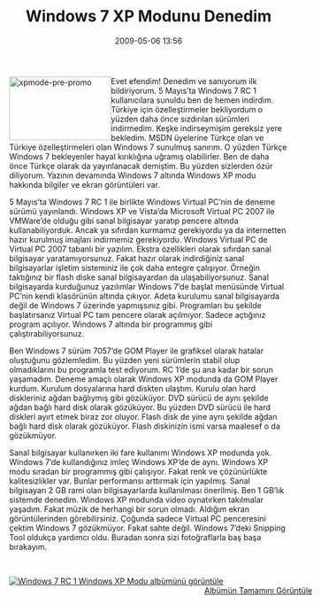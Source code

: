 ﻿---
layout: post
title: Windows 7 XP Modunu Denedim
date: 2009-05-06 13:56
comments: true
categories: []
---
<img style="border-bottom: 0px; border-left: 0px; display: inline; margin-left: 0px; border-top: 0px; margin-right: 0px; border-right: 0px" title="xpmode-pre-promo" src="http://onurbaykal.com.tr/wp-content/uploads/2009/05/xpmodeprepromo.jpg" border="0" alt="xpmode-pre-promo" width="184" height="115" align="left" /> Evet efendim! Denedim ve sanıyorum ilk bildiriyorum. 5 Mayıs’ta Windows 7 RC 1 kullanıcılara sunuldu ben de hemen indirdim. Türkiye için özelleştirmeler bekliyordum o yüzden daha önce sızdırılan sürümleri indirmedim. Keşke indirseymişim gereksiz yere bekledim. MSDN üyelerine Türkçe olan ve Türkiye özelleştirmeleri olan Windows 7 sunulmuş sanırım. O yüzden Türkçe Windows 7 bekleyenler hayal kırıklığına uğramış olabilirler. Ben de daha önce Türkçe olarak da yayınlanacak demiştim. Bu yüzden sizlerden özür diliyorum. Yazının devamında Windows 7 altında Windows XP modu hakkında bilgiler ve ekran görüntüleri var.

<!--more-->

5 Mayıs’ta Windows 7 RC 1 ile birlikte Windows Virtual PC’nin de deneme sürümü yayınlandı. Windows XP ve Vista’da Microsoft Virtual PC 2007 ile VMWare’de olduğu gibi sanal bilgisayar yaratıp pencere altında kullanabiliyorduk. Ancak ya sıfırdan kurmamız gerekiyordu ya da internetten hazır kurulmuş imajları indirmemiz gerekiyordu. Windows Virtual PC de Virtual PC 2007 tabanlı bir yazılım. Ekstra özellikleri olarak sıfırdan sanal bilgisayar yaratamıyorsunuz. Fakat hazır olarak indirdiğiniz sanal bilgisayarlar işletim sisteminiz ile çok daha entegre çalışıyor. Örneğin taktığınız bir flash diske sanal bilgisayardan da ulaşabiliyorsunuz. Sanal bilgisayarda kurduğunuz yazılımlar Windows 7’de başlat menüsünde Virtual PC’nin kendi klasörünün altında çıkıyor. Adeta kurulumu sanal bilgisayarda değil de Windows 7 üzerinde yapmışsınız gibi. Programları bu şekilde başlatırsanız Virtual PC tam pencere olarak açılmıyor. Sadece açtığınız program açılıyor. Windows 7 altında bir programmış gibi çalıştırabiliyorsunuz.

Ben Windows 7 sürüm 7057’de GOM Player ile grafiksel olarak hatalar oluştuğunu gözlemledim. Bu yüzden yeni sürümlerin stabil olup olmadıklarını bu programla test ediyorum. RC 1’de şu ana kadar bir sorun yaşamadım. Deneme amaçlı olarak Windows XP modunda da GOM Player kurdum. Kurulum dosyalarına hard diskten ulaştım. Kurulu olan hard diskleriniz ağdan bağlıymış gibi gözüküyor. DVD sürücü de aynı şekilde ağdan bağlı hard disk olarak gözüküyor. Bu yüzden DVD sürücü ile hard diskleri ayırt etmek biraz zor oluyor. Flash disk de yine aynı şekilde ağdan bağlı hard disk olarak gözüküyor. Flash diskinizin ismi varsa maalesef o da gözükmüyor.

Sanal bilgisayar kullanırken iki fare kullanımı Windows XP modunda yok. Windows 7’de kullandığınız imleç Windows XP’de de aynı. Windows XP modu sıradan bir programmış gibi çalışıyor. Fakat renk ve çözünürlükte kalitesizlikler var. Bunlar performansı arttırmak için yapılmış. Sanal bilgisayarı 2 GB rami olan bilgisayarlarda kullanılması önerilmiş. Ben 1 GB’lık sistemde denedim. Windows XP modunda video oynatırken takılmalar yaşadım. Fakat müzik de herhangi bir sorun olmadı. Aldığım ekran görüntülerinden görebilirsiniz. Çoğunda sadece Virtual PC penceresini çektim Windows 7 gözükmüyor. Fakat sahte değil. Windows 7’deki Snipping Tool oldukça yardımcı oldu. Buradan sonra sizi fotoğraflarla baş başa bırakayım.

 
<div id="scid:66721397-FF69-4ca6-AEC4-17E6B3208830:a320a53e-c945-4a23-876d-197d7645ccd9" class="wlWriterEditableSmartContent" style="margin: 0px auto; width: 548px; display: block; float: none; padding: 0px;"><a style="border:0px" href="http://cid-b4d37b202b543075.skydrive.live.com/redir.aspx?page=browse&amp;resid=B4D37B202B543075!1951&amp;ct=photos"><img style="border:0px" src="http://onurbaykal.com.tr/wp-content/uploads/2009/05/inlinerepresentationb08aa8e7aea043d481ce3af8d4d584f5.jpg" alt="Windows 7 RC 1 Windows XP Modu albümünü görüntüle" /></a>
<div style="width: 548px; text-align: right;"><a href="http://cid-b4d37b202b543075.skydrive.live.com/redir.aspx?page=browse&amp;resid=B4D37B202B543075!1951&amp;ct=photos">Albümün Tamamını Görüntüle</a></div>
</div>
